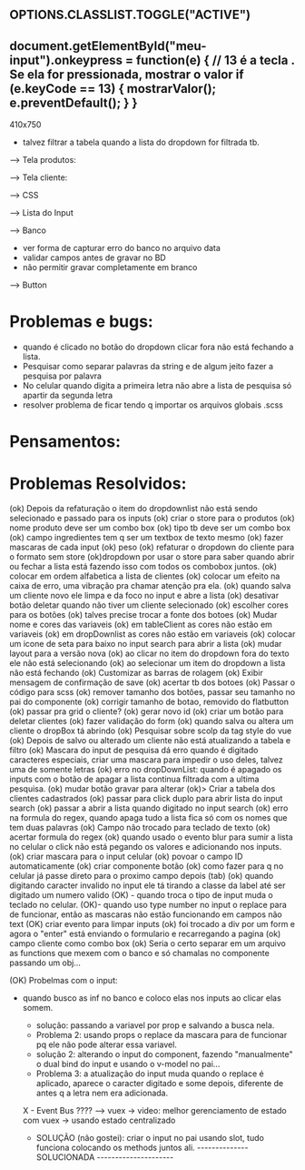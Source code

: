 OPTIONS.CLASSLIST.TOGGLE("ACTIVE")
----------------------------------------
document.getElementById("meu-input").onkeypress = function(e) {
    // 13 é a tecla <ENTER>. Se ela for pressionada, mostrar o valor
    if (e.keyCode == 13) {
        mostrarValor();
        e.preventDefault();
    }
}
----------------------------------------
410x750

   
  - talvez filtrar a tabela quando a lista do dropdown for filtrada tb. 

  


--> Tela produtos:


--> Tela cliente:

  --> CSS
    

  --> Lista do Input

 --> Banco 
  - ver forma de capturar erro do banco no arquivo data
  - validar campos antes de gravar no BD
  - não permitir gravar completamente em branco
  
  

--> Button
  

# Problemas e bugs:
  - quando é clicado no botão do dropdown clicar fora não está fechando a lista.
  - Pesquisar como separar palavras da string e de algum jeito fazer a pesquisa por palavra
  - No celular quando digita a primeira letra não abre a lista de pesquisa só apartir da segunda letra
  - resolver problema de ficar tendo q importar os arquivos globais .scss


# Pensamentos:
  

# Problemas Resolvidos:

(ok) Depois da refaturação o item do dropdownlist não está sendo selecionado e passado para os inputs
(ok) criar o store para o produtos
(ok) nome produto deve ser um combo box
(ok) tipo tb deve ser um combo box
(ok) campo ingredientes tem q ser um textbox de texto mesmo
(ok) fazer mascaras de cada input
  (ok) peso
(ok) refaturar o dropdown do cliente para o formato sem store
(ok)dropdown por usar o store para saber quando abrir ou fechar a lista está fazendo isso com todos os combobox juntos.
(ok) colocar em ordem alfabetica a lista de clientes
(ok) colocar um efeito na caixa de erro, uma vibração pra chamar atenção pra ela.
(ok) quando salva um cliente novo ele limpa e da foco no input e abre a lista
(ok) desativar botão deletar quando não tiver um cliente selecionado
(ok) escolher cores para os botões
(ok) talves precise trocar a fonte dos botoes
(ok) Mudar nome e cores das variaveis
(ok) em tableClient as cores não estão em variaveis
(ok) em dropDownlist as cores não estão em variaveis
(ok) colocar um icone de seta para baixo no input search para abrir a lista
(ok) mudar layout para a versão nova
(ok) ao clicar no item do dropdown fora do texto ele não está selecionando
(ok) ao selecionar um item do dropdown a lista não está fechando
(ok) Customizar as barras de rolagem
(ok) Exibir mensagem de confirmação de save
(ok) acertar tb dos botoes
(ok) Passar o código para scss
(ok) remover tamanho dos botões, passar seu tamanho no pai do componente
(ok) corrigir tamanho de botao, removido do flatbutton
(ok) passar pra grid o cliente?
(ok) gerar novo id
(ok) criar um botão para deletar clientes
(ok) fazer validação do form
(ok) quando salva ou altera um cliente o dropBox tá abrindo
(ok) Pesquisar sobre scolp da tag style do vue 
(ok) Depois de salvo ou alterado um cliente não está atualizando a tabela e filtro
(ok) Mascara do input de pesquisa dá erro quando é digitado caracteres especiais, criar uma mascara para impedir o uso deles, talvez uma de somente letras
(ok) erro no dropDownList: quando é apagado os inputs com o botão de apagar a lista continua filtrada com a ultima pesquisa.
(ok) mudar botão gravar para alterar
(ok)> Criar a tabela dos clientes cadastrados
(ok) passar para click duplo para abrir lista do input search
(ok) passar a abrir a lista quando digitado no input search
(ok) erro na formula do regex, quando apaga tudo a lista fica só com os nomes que tem duas palavras
(ok) Campo não trocado para teclado de texto
(ok) acertar formula do regex
(ok) quando usado o evento blur para sumir a lista no celular o click não está pegando os valores e adicionando nos inputs.
(ok) criar mascara para o input celular
(ok) povoar o campo ID automaticamente
(ok) criar componente botão
(ok) como fazer para q no celular já passe direto para o proximo campo depois (tab)
(ok) quando digitando caracter invalido no input ele tá tirando a classe da label até ser digitado um numero valido
(OK) - quando troca o tipo de input muda o teclado no celular.
(OK)- quando uso type number no input o replace para de funcionar, então as mascaras não estão funcionando em campos não text
(OK) criar evento para limpar inputs
(ok) foi trocado a div por um form e agora o "enter" está enviando o formulario e recarregando a pagina
(ok) campo cliente como combo box
(ok) Seria o certo separar em um arquivo as functions que mexem com o banco e só chamalas no componente passando um obj...

(OK) Probelmas com o input:
- quando busco as inf no banco e coloco elas nos inputs ao clicar elas somem.
  - solução: passando a variavel por prop e salvando a busca nela.
  - Problema 2: usando props o replace da mascara para de funcionar pq ele não pode alterar essa variavel.
  - solução 2: alterando o input do component, fazendo "manualmente" o dual bind do input e usando o v-model no pai...
  - Problema 3: a atualização do input muda quando o replace é aplicado, aparece o caracter digitado e some depois, diferente de antes q a letra nem era adicionada. 

  X - Event Bus ????
  --> vuex -> video: melhor gerenciamento de estado com vuex -> usando estado centralizado
  - SOLUÇÃO (não gostei): criar o input no pai usando slot, tudo funciona colocando os methods juntos ali.
  -------------- SOLUCIONADA ---------------------



 


  